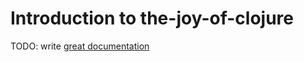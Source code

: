# Introduction to the-joy-of-clojure

TODO: write [great documentation](http://jacobian.org/writing/great-documentation/what-to-write/)
